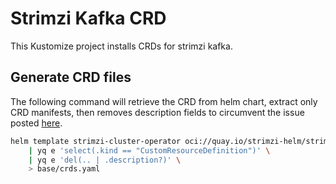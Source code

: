 # Strimzi Kafka CRD
This Kustomize project installs CRDs for strimzi kafka.

## Generate CRD files
The following command will retrieve the CRD from helm chart, extract only CRD manifests, then removes description fields
to circumvent the issue posted [here](https://github.com/openebs-community/helm-charts/issues/1500).

```sh
helm template strimzi-cluster-operator oci://quay.io/strimzi-helm/strimzi-kafka-operator --include-crds \
    | yq e 'select(.kind == "CustomResourceDefinition")' \
    | yq e 'del(.. | .description?)' \
    > base/crds.yaml
```
